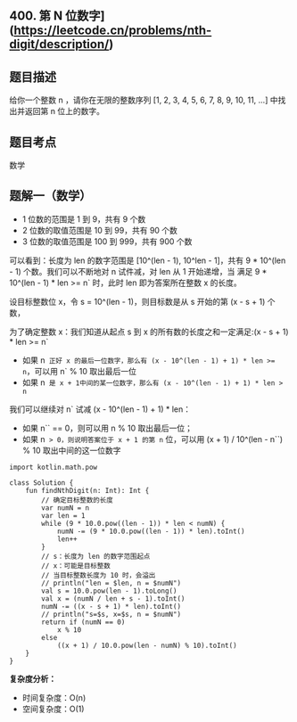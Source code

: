 ## 400. 第 N 位数字](https://leetcode.cn/problems/nth-digit/description/)

## 题目描述

给你一个整数 n ，请你在无限的整数序列 [1, 2, 3, 4, 5, 6, 7, 8, 9, 10, 11, ...] 中找出并返回第 n 位上的数字。

## 题目考点

数学

## 题解一（数学）

- 1 位数的范围是 1 到 9，共有 9 个数
- 2 位数的取值范围是 10 到 99，共有 90 个数
- 3 位数的取值范围是 100 到 999，共有 900 个数

可以看到：长度为 len 的数字范围是 [10^(len - 1), 10^len - 1]，共有 9 * 10^(len - 1) 个数。我们可以不断地对 n 试件减，对 len 从 1 开始递增，当
满足 9 * 10^(len - 1) * len >= n` 时，此时 len 即为答案所在整数 x 的长度。

设目标整数位 x，令 s = 10^(len - 1)，则目标数是从 s 开始的第 (x - s + 1) 个数，

为了确定整数 x：我们知道从起点 s 到 x 的所有数的长度之和一定满足:(x - s + 1) * len >= n`

- 如果 n` 正好 x 的最后一位数字，那么有 (x - 10^(len - 1) + 1) * len >= n`，可以用 n` % 10 取出最后一位
- 如果 n` 是 x + 1中间的某一位数字，那么有 (x - 10^(len - 1) + 1) * len > n`

我们可以继续对 n` 试减 (x - 10^(len - 1) + 1) * len：

- 如果 n`` == 0，则可以用 n % 10 取出最后一位；
- 如果 n`` > 0，则说明答案位于 x + 1 的第 n`` 位，可以用 (x + 1) / 10^(len - n``) % 10 取出中间的这一位数字

```
import kotlin.math.pow

class Solution {
    fun findNthDigit(n: Int): Int {
        // 确定目标整数的长度
        var numN = n
        var len = 1
        while (9 * 10.0.pow((len - 1)) * len < numN) {
            numN -= (9 * 10.0.pow((len - 1)) * len).toInt()
            len++
        }
        // s：长度为 len 的数字范围起点
        // x：可能是目标整数
        // 当目标整数长度为 10 时，会溢出
        // println("len = $len, n = $numN")
        val s = 10.0.pow(len - 1).toLong()
        val x = (numN / len + s - 1).toInt()
        numN -= ((x - s + 1) * len).toInt()
        // println("s=$s, x=$s, n = $numN")
        return if (numN == 0)
            x % 10
        else
            ((x + 1) / 10.0.pow(len - numN) % 10).toInt()
    }
}
```

**复杂度分析：**

- 时间复杂度：O(n)
- 空间复杂度：O(1) 
